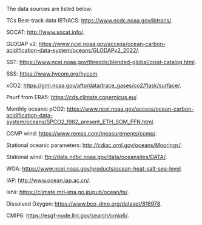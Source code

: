 The data sources are listed below:

TCs Best-track data IBTrACS: https://www.ncdc.noaa.gov/ibtracs/. 

SOCAT: http://www.socat.info/. 

GLODAP v2: https://www.ncei.noaa.gov/access/ocean-carbon-acidification-data-system/oceans/GLODAPv2_2022/. 

SST: https://www.ncei.noaa.gov/thredds/blended-global/oisst-catalog.html. 

SSS: https://www.hycom.org/hycom. 

xCO2: https://gml.noaa.gov/aftp/data/trace_gases/co2/flask/surface/. 

Psurf from ERA5: https://cds.climate.copernicus.eu/. 

Monthly oceanic pCO2: https://www.ncei.noaa.gov/access/ocean-carbon-acidification-data-system/oceans/SPCO2_1982_present_ETH_SOM_FFN.html.

CCMP wind: https://www.remss.com/measurements/ccmp/. 

Stational oceanic parameters: http://cdiac.ornl.gov/oceans/Moorings/.

Stational wind: ftp://data.ndbc.noaa.gov/data/oceansites/DATA/.

WOA: https://www.ncei.noaa.gov/products/ocean-heat-salt-sea-level.

IAP: http://www.ocean.iap.ac.cn/. 

Ishii: https://climate.mri-jma.go.jp/pub/ocean/ts/. 

Dissolved Oxygen: https://www.bco-dmo.org/dataset/816978.

CMIP6: https://esgf-node.llnl.gov/search/cmip6/.
